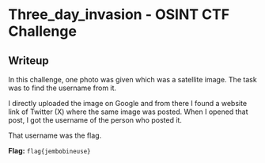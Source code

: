 # Three_day_invasion - OSINT CTF Challenge

## Writeup  

In this challenge, one photo was given which was a satellite image. The task was to find the username from it.  

I directly uploaded the image on Google and from there I found a website link of Twitter (X) where the same image was posted. When I opened that post, I got the username of the person who posted it.  

That username was the flag.  

**Flag:** `flag{jembobineuse}`  
